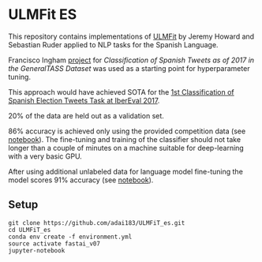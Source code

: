 # ULMFit ES
This repository contains implementations of [ULMFit](https://arxiv.org/abs/1801.06146) by Jeremy Howard and Sebastian Ruder applied to NLP tasks for the Spanish Language.

Francisco Ingham [project](https://github.com/fpingham/SpanishULMFit)  for *Classification of Spanish Tweets as of 2017 in the GeneralTASS Dataset* was used as a starting point for hyperparameter tuning.

This approach would have achieved SOTA for the [ 1st Classification of Spanish Election Tweets Task at IberEval 2017](http://ceur-ws.org/Vol-1881/Overview2.pdf). 

20% of the data are held out as a validation set.

86% accuracy is achieved only using the provided competition data (see [notebook](https://github.com/adai183/ULMFiT_es/blob/master/election_tweets.ipynb)). The fine-tuning and training of the classifier should not take longer than a couple of minutes on a machine suitable for deep-learning with a very basic GPU.

After using additional unlabeled data for language model fine-tuning  the model scores 91% accuracy (see [notebook](https://github.com/adai183/ULMFiT_es/blob/master/experiments/add_campaign_2016_data.ipynb)).



## Setup

```
git clone https://github.com/adai183/ULMFiT_es.git
cd ULMFiT_es
conda env create -f environment.yml
source activate fastai_v07
jupyter-notebook

```
